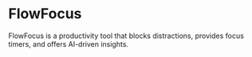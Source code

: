 # FlowFocus
FlowFocus is a productivity tool that blocks distractions, provides focus timers, and offers AI-driven insights.
